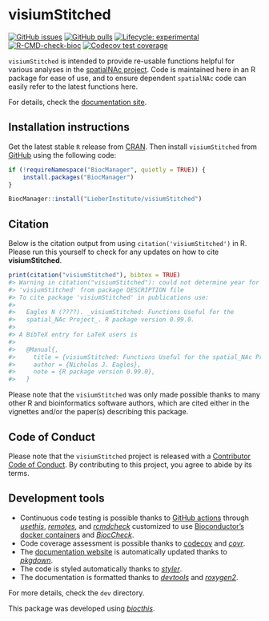 
<!-- README.md is generated from README.Rmd. Please edit that file -->

# visiumStitched

<!-- badges: start -->

[![GitHub
issues](https://img.shields.io/github/issues/LieberInstitute/visiumStitched)](https://github.com/LieberInstitute/visiumStitched/issues)
[![GitHub
pulls](https://img.shields.io/github/issues-pr/LieberInstitute/visiumStitched)](https://github.com/LieberInstitute/visiumStitched/pulls)
[![Lifecycle:
experimental](https://img.shields.io/badge/lifecycle-experimental-orange.svg)](https://lifecycle.r-lib.org/articles/stages.html#experimental)
[![R-CMD-check-bioc](https://github.com/LieberInstitute/visiumStitched/actions/workflows/check-bioc.yml/badge.svg)](https://github.com/LieberInstitute/visiumStitched/actions/workflows/check-bioc.yml)
[![Codecov test
coverage](https://codecov.io/gh/LieberInstitute/visiumStitched/branch/devel/graph/badge.svg)](https://app.codecov.io/gh/LieberInstitute/visiumStitched?branch=devel)
<!-- badges: end -->

`visiumStitched` is intended to provide re-usable functions helpful for
various analyses in the [spatialNAc
project](https://github.com/LieberInstitute/spatial_NAc). Code is
maintained here in an R package for ease of use, and to ensure dependent
`spatialNAc` code can easily refer to the latest functions here.

For details, check the [documentation
site](http://research.libd.org/visiumStitched/).

## Installation instructions

Get the latest stable `R` release from
[CRAN](http://cran.r-project.org/). Then install `visiumStitched` from
[GitHub](https://github.com/LieberInstitute/visiumStitched) using the
following code:

``` r
if (!requireNamespace("BiocManager", quietly = TRUE)) {
    install.packages("BiocManager")
}

BiocManager::install("LieberInstitute/visiumStitched")
```

## Citation

Below is the citation output from using `citation('visiumStitched')` in
R. Please run this yourself to check for any updates on how to cite
**visiumStitched**.

``` r
print(citation("visiumStitched"), bibtex = TRUE)
#> Warning in citation("visiumStitched"): could not determine year for
#> 'visiumStitched' from package DESCRIPTION file
#> To cite package 'visiumStitched' in publications use:
#> 
#>   Eagles N (????). _visiumStitched: Functions Useful for the
#>   spatial_NAc Project_. R package version 0.99.0.
#> 
#> A BibTeX entry for LaTeX users is
#> 
#>   @Manual{,
#>     title = {visiumStitched: Functions Useful for the spatial_NAc Project},
#>     author = {Nicholas J. Eagles},
#>     note = {R package version 0.99.0},
#>   }
```

Please note that the `visiumStitched` was only made possible thanks to
many other R and bioinformatics software authors, which are cited either
in the vignettes and/or the paper(s) describing this package.

## Code of Conduct

Please note that the `visiumStitched` project is released with a
[Contributor Code of
Conduct](http://bioconductor.org/about/code-of-conduct/). By
contributing to this project, you agree to abide by its terms.

## Development tools

- Continuous code testing is possible thanks to [GitHub
  actions](https://www.tidyverse.org/blog/2020/04/usethis-1-6-0/)
  through *[usethis](https://CRAN.R-project.org/package=usethis)*,
  *[remotes](https://CRAN.R-project.org/package=remotes)*, and
  *[rcmdcheck](https://CRAN.R-project.org/package=rcmdcheck)* customized
  to use [Bioconductor’s docker
  containers](https://www.bioconductor.org/help/docker/) and
  *[BiocCheck](https://bioconductor.org/packages/3.17/BiocCheck)*.
- Code coverage assessment is possible thanks to
  [codecov](https://codecov.io/gh) and
  *[covr](https://CRAN.R-project.org/package=covr)*.
- The [documentation
  website](http://LieberInstitute.github.io/visiumStitched) is
  automatically updated thanks to
  *[pkgdown](https://CRAN.R-project.org/package=pkgdown)*.
- The code is styled automatically thanks to
  *[styler](https://CRAN.R-project.org/package=styler)*.
- The documentation is formatted thanks to
  *[devtools](https://CRAN.R-project.org/package=devtools)* and
  *[roxygen2](https://CRAN.R-project.org/package=roxygen2)*.

For more details, check the `dev` directory.

This package was developed using
*[biocthis](https://bioconductor.org/packages/3.17/biocthis)*.
